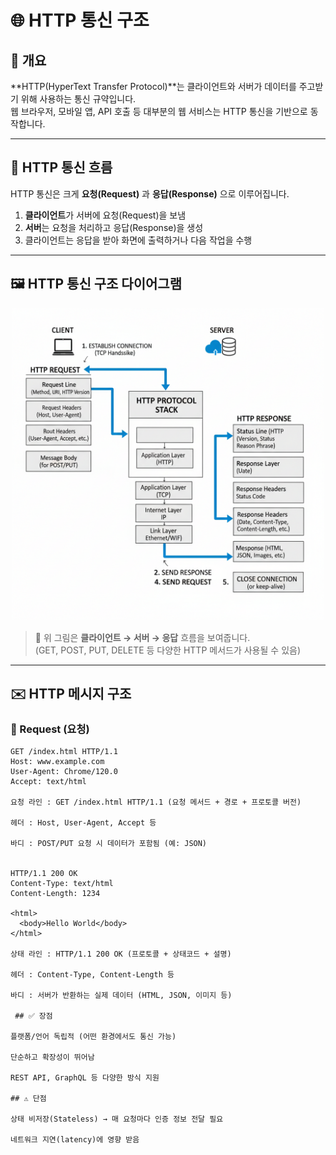 # 🌐 HTTP 통신 구조

## 📌 개요
**HTTP(HyperText Transfer Protocol)**는 클라이언트와 서버가 데이터를 주고받기 위해 사용하는 통신 규약입니다.  
웹 브라우저, 모바일 앱, API 호출 등 대부분의 웹 서비스는 HTTP 통신을 기반으로 동작합니다.

---

## 🔄 HTTP 통신 흐름
HTTP 통신은 크게 **요청(Request)** 과 **응답(Response)** 으로 이루어집니다.

1. **클라이언트**가 서버에 요청(Request)을 보냄  
2. **서버**는 요청을 처리하고 응답(Response)을 생성  
3. 클라이언트는 응답을 받아 화면에 출력하거나 다음 작업을 수행

---

## 🖼️ HTTP 통신 구조 다이어그램
<p align="center">
  <img src="./http-communication.png" alt="HTTP Communication" width="500">
</p>

> 🔎 위 그림은 **클라이언트 → 서버 → 응답** 흐름을 보여줍니다.  
> (GET, POST, PUT, DELETE 등 다양한 HTTP 메서드가 사용될 수 있음)

---

## ✉️ HTTP 메시지 구조

### 📨 Request (요청)
```http
GET /index.html HTTP/1.1
Host: www.example.com
User-Agent: Chrome/120.0
Accept: text/html

요청 라인 : GET /index.html HTTP/1.1 (요청 메서드 + 경로 + 프로토콜 버전)

헤더 : Host, User-Agent, Accept 등

바디 : POST/PUT 요청 시 데이터가 포함됨 (예: JSON)


HTTP/1.1 200 OK
Content-Type: text/html
Content-Length: 1234

<html>
  <body>Hello World</body>
</html>

상태 라인 : HTTP/1.1 200 OK (프로토콜 + 상태코드 + 설명)

헤더 : Content-Type, Content-Length 등

바디 : 서버가 반환하는 실제 데이터 (HTML, JSON, 이미지 등)

 ## ✅ 장점

플랫폼/언어 독립적 (어떤 환경에서도 통신 가능)

단순하고 확장성이 뛰어남

REST API, GraphQL 등 다양한 방식 지원

## ⚠️ 단점

상태 비저장(Stateless) → 매 요청마다 인증 정보 전달 필요

네트워크 지연(latency)에 영향 받음

